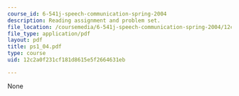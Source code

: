 ```yaml
---
course_id: 6-541j-speech-communication-spring-2004
description: Reading assignment and problem set.
file_location: /coursemedia/6-541j-speech-communication-spring-2004/12c2a0f231cf181d8615e5f2664631eb_ps1_04.pdf
file_type: application/pdf
layout: pdf
title: ps1_04.pdf
type: course
uid: 12c2a0f231cf181d8615e5f2664631eb

---
```

None